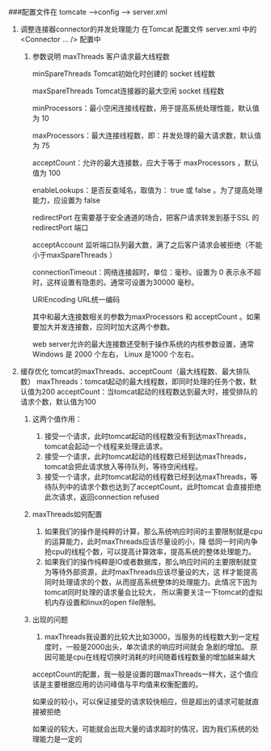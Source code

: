 ###配置文件在 tomcate -->config --> server.xml

1.  调整连接器connector的并发处理能力
    在Tomcat 配置文件 server.xml 中的 <Connector ... /> 配置中
    1. 参数说明
        maxThreads  客户请求最大线程数
        
        minSpareThreads    Tomcat初始化时创建的 socket 线程数
        
        maxSpareThreads   Tomcat连接器的最大空闲 socket 线程数
        
        minProcessors：最小空闲连接线程数，用于提高系统处理性能，默认值为 10
        
        maxProcessors：最大连接线程数，即：并发处理的最大请求数，默认值为 75
        
        acceptCount：允许的最大连接数，应大于等于 maxProcessors ，默认值为 100
        
        enableLookups：是否反查域名，取值为： true 或 false 。为了提高处理能力，应设置为 false
        
        redirectPort        在需要基于安全通道的场合，把客户请求转发到基于SSL 的 redirectPort 端口
        
        acceptAccount       监听端口队列最大数，满了之后客户请求会被拒绝（不能小于maxSpareThreads  ）
        
        connectionTimeout：网络连接超时，单位：毫秒。设置为 0 表示永不超时，这样设置有隐患的。通常可设置为30000 毫秒。
        
        URIEncoding    URL统一编码
        
        其中和最大连接数相关的参数为maxProcessors 和 acceptCount 。如果要加大并发连接数，应同时加大这两个参数。
        
        web server允许的最大连接数还受制于操作系统的内核参数设置，通常 Windows 是 2000 个左右， Linux 是1000 个左右。
2.  缓存优化
    tomcat的maxThreads、acceptCount（最大线程数、最大排队数）
    maxThreads：tomcat起动的最大线程数，即同时处理的任务个数，默认值为200
    acceptCount：当tomcat起动的线程数达到最大时，接受排队的请求个数，默认值为100
    
    1. 这两个值作用：<br>
        1.  接受一个请求，此时tomcat起动的线程数没有到达maxThreads，tomcat会起动一个线程来处理此请求。
        2.  接受一个请求，此时tomcat起动的线程数已经到达maxThreads，tomcat会把此请求放入等待队列，等待空闲线程。
        3.  接受一个请求，此时tomcat起动的线程数已经到达maxThreads，等待队列中的请求个数也达到了acceptCount，此时tomcat
            会直接拒绝此次请求，返回connection refused
    2.  maxThreads如何配置  
        1.  如果我们的操作是纯粹的计算，那么系统响应时间的主要限制就是cpu的运算能力，此时maxThreads应该尽量设的小，降
                低同一时间内争抢cpu的线程个数，可以提高计算效率，提高系统的整体处理能力。  
        2.  如果我们的操作纯粹是IO或者数据库，那么响应时间的主要限制就变为等待外部资源，此时maxThreads应该尽量设的大，这
                样才能提高同时处理请求的个数，从而提高系统整体的处理能力。此情况下因为tomcat同时处理的请求量会比较大，
                所以需要关注一下tomcat的虚拟机内存设置和linux的open file限制。
    3.  出现的问题
         1. maxThreads我设置的比较大比如3000，当服务的线程数大到一定程度时，一般是2000出头，单次请求的响应时间就会
                急剧的增加。
                原因可能是cpu在线程切换时消耗的时间随着线程数量的增加越来越大
                
         acceptCount的配置，我一般是设置的跟maxThreads一样大，这个值应该是主要根据应用的访问峰值与平均值来权衡配置的。
         
         如果设的较小，可以保证接受的请求较快相应，但是超出的请求可能就直接被拒绝
         
         如果设的较大，可能就会出现大量的请求超时的情况，因为我们系统的处理能力是一定的
